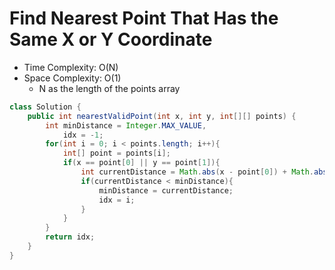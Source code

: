 # Find Nearest Point That Has the Same X or Y Coordinate

- Time Complexity: O(N)
- Space Complexity: O(1)
  - N as the length of the points array

```java
class Solution {
    public int nearestValidPoint(int x, int y, int[][] points) {
        int minDistance = Integer.MAX_VALUE,
            idx = -1;
        for(int i = 0; i < points.length; i++){
            int[] point = points[i];
            if(x == point[0] || y == point[1]){
                int currentDistance = Math.abs(x - point[0]) + Math.abs(y - point[1]);
                if(currentDistance < minDistance){
                    minDistance = currentDistance;
                    idx = i;
                }
            }
        }
        return idx;
    }
}
```
